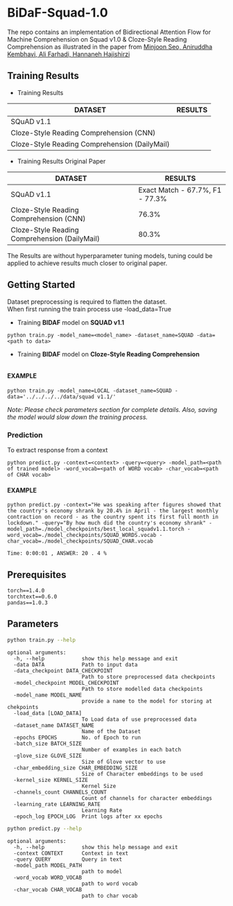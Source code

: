 # BiDaF-Squad-1.0
The repo contains an implementation of Bidirectional Attention Flow for Machine Comprehension on Squad v1.0 & Cloze-Style Reading Comprehension as illustrated in the paper from [Minjoon Seo, Aniruddha Kembhavi, Ali Farhadi, Hannaneh Hajishirzi](https://arxiv.org/pdf/1611.01603.pdf)

## Training Results

* Training Results

|                  **DATASET**                  |                 **RESULTS**           |
|---------------------------------------------- |---------------------------------------|
|                 SQuAD v1.1                    |                                       |
| Cloze-Style Reading Comprehension (CNN)       |                                       |
| Cloze-Style Reading Comprehension (DailyMail) |                                       |

* Training Results Original Paper

|                  **DATASET**                  |                 **RESULTS**           |
|---------------------------------------------- |---------------------------------------|
|                 SQuAD v1.1                    |  Exact Match - 67.7%,  F1 - 77.3%     |
| Cloze-Style Reading Comprehension (CNN)       |               76.3%                   |
| Cloze-Style Reading Comprehension (DailyMail) |               80.3%                   |

The Results are without hyperparameter tuning models, tuning could be applied to achieve results much closer to original paper.


## Getting Started

Dataset preprocessing is required to flatten the dataset.  
When first running the train process use -load_data=True

* Training **BIDAF** model on **SQUAD v1.1**
```
python train.py -model_name=<model_name> -dataset_name=SQUAD -data=<path to data>
```

* Training **BIDAF** model on **Cloze-Style Reading Comprehension**
```

```

#### EXAMPLE

```
python train.py -model_name=LOCAL -dataset_name=SQUAD -data='../../../../data/squad v1.1/'
```

*Note: Please check parameters section for complete details.*
*Also, saving the model would slow down the training process.*

### Prediction
To extract response from a context

```
python predict.py -context=<context> -query=<query> -model_path=<path of trained model> -word_vocab=<path of WORD vocab> -char_vocab=<path of CHAR vocab>
```

#### EXAMPLE
```
python predict.py -context="He was speaking after figures showed that the country's economy shrank by 20.4% in April - the largest monthly contraction on record - as the country spent its first full month in lockdown." -query="By how much did the country's economy shrank" -model_path=./model_checkpoints/best_local_squadv1.1.torch -word_vocab=./model_checkpoints/SQUAD_WORDS.vocab -char_vocab=./model_checkpoints/SQUAD_CHAR.vocab

Time: 0:00:01 , ANSWER: 20 . 4 %
```

## Prerequisites

```
torch==1.4.0
torchtext==0.6.0
pandas==1.0.3
```

## Parameters

```bash
python train.py --help
```

```
optional arguments:
  -h, --help            show this help message and exit
  -data DATA            Path to input data
  -data_checkpoint DATA_CHECKPOINT
                        Path to store preprocessed data checkpoints
  -model_checkpoint MODEL_CHECKPOINT
                        Path to store modelled data checkpoints
  -model_name MODEL_NAME
                        provide a name to the model for storing at chekpoints
  -load_data [LOAD_DATA]
                        To Load data of use preprocessed data
  -dataset_name DATASET_NAME
                        Name of the Dataset
  -epochs EPOCHS        No. of Epoch to run
  -batch_size BATCH_SIZE
                        Number of examples in each batch
  -glove_size GLOVE_SIZE
                        Size of Glove vector to use
  -char_embedding_size CHAR_EMBEDDING_SIZE
                        Size of Character embeddings to be used
  -kernel_size KERNEL_SIZE
                        Kernel Size
  -channels_count CHANNELS_COUNT
                        Count of channels for character embeddings
  -learning_rate LEARNING_RATE
                        Learning Rate
  -epoch_log EPOCH_LOG  Print logs after xx epochs
```

```bash
python predict.py --help
```

```
optional arguments:
  -h, --help            show this help message and exit
  -context CONTEXT      Context in text
  -query QUERY          Query in text
  -model_path MODEL_PATH
                        path to model
  -word_vocab WORD_VOCAB
                        path to word vocab
  -char_vocab CHAR_VOCAB
                        path to char vocab

```